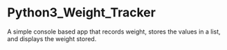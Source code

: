 # Python3_Weight_Tracker
A simple console based app that records weight, stores the values in a list, and displays the weight stored.

